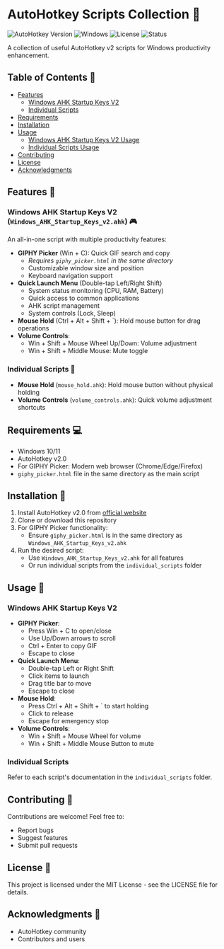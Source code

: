 # AutoHotkey Scripts Collection 🚀

![AutoHotkey Version](https://img.shields.io/badge/AutoHotkey-v2.0-green.svg) ![Windows](https://img.shields.io/badge/Platform-Windows-blue.svg) ![License](https://img.shields.io/badge/License-MIT-yellow.svg) ![Status](https://img.shields.io/badge/Status-Active-success.svg)

A collection of useful AutoHotkey v2 scripts for Windows productivity enhancement.

## Table of Contents 📑
- [Features](#features-)
  - [Windows AHK Startup Keys V2](#windows-ahk-startup-keys-v2-)
  - [Individual Scripts](#individual-scripts-)
- [Requirements](#requirements-)
- [Installation](#installation-)
- [Usage](#usage-)
  - [Windows AHK Startup Keys V2 Usage](#windows-ahk-startup-keys-v2-usage)
  - [Individual Scripts Usage](#individual-scripts-usage)
- [Contributing](#contributing-)
- [License](#license-)
- [Acknowledgments](#acknowledgments-)

## Features 🌟

### Windows AHK Startup Keys V2 (`Windows_AHK_Startup_Keys_v2.ahk`) 🎮
An all-in-one script with multiple productivity features:
- **GIPHY Picker** (Win + C): Quick GIF search and copy
  - *Requires `giphy_picker.html` in the same directory*
  - Customizable window size and position
  - Keyboard navigation support
- **Quick Launch Menu** (Double-tap Left/Right Shift)
  - System status monitoring (CPU, RAM, Battery)
  - Quick access to common applications
  - AHK script management
  - System controls (Lock, Sleep)
- **Mouse Hold** (Ctrl + Alt + Shift + `): Hold mouse button for drag operations
- **Volume Controls**:
  - Win + Shift + Mouse Wheel Up/Down: Volume adjustment
  - Win + Shift + Middle Mouse: Mute toggle

### Individual Scripts 📜
- **Mouse Hold** (`mouse_hold.ahk`): Hold mouse button without physical holding
- **Volume Controls** (`volume_controls.ahk`): Quick volume adjustment shortcuts

## Requirements 💻
- Windows 10/11
- AutoHotkey v2.0
- For GIPHY Picker: Modern web browser (Chrome/Edge/Firefox)
- `giphy_picker.html` file in the same directory as the main script

## Installation 🔧
1. Install AutoHotkey v2.0 from [official website](https://www.autohotkey.com/)
2. Clone or download this repository
3. For GIPHY Picker functionality:
   - Ensure `giphy_picker.html` is in the same directory as `Windows_AHK_Startup_Keys_v2.ahk`
4. Run the desired script:
   - Use `Windows_AHK_Startup_Keys_v2.ahk` for all features
   - Or run individual scripts from the `individual_scripts` folder

## Usage 📝
### Windows AHK Startup Keys V2
- **GIPHY Picker**:
  - Press Win + C to open/close
  - Use Up/Down arrows to scroll
  - Ctrl + Enter to copy GIF
  - Escape to close
- **Quick Launch Menu**:
  - Double-tap Left or Right Shift
  - Click items to launch
  - Drag title bar to move
  - Escape to close
- **Mouse Hold**:
  - Press Ctrl + Alt + Shift + ` to start holding
  - Click to release
  - Escape for emergency stop
- **Volume Controls**:
  - Win + Shift + Mouse Wheel for volume
  - Win + Shift + Middle Mouse Button to mute

### Individual Scripts
Refer to each script's documentation in the `individual_scripts` folder.

## Contributing 🤝
Contributions are welcome! Feel free to:
- Report bugs
- Suggest features
- Submit pull requests

## License 📄
This project is licensed under the MIT License - see the LICENSE file for details.

## Acknowledgments 🙏
- AutoHotkey community
- Contributors and users 